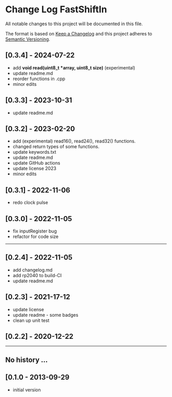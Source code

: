 # Change Log FastShiftIn

All notable changes to this project will be documented in this file.

The format is based on [Keep a Changelog](http://keepachangelog.com/)
and this project adheres to [Semantic Versioning](http://semver.org/).


## [0.3.4] - 2024-07-22
- add **void read(uint8_t \*array, uint8_t size)** (experimental)
- update readme.md
- reorder functions in .cpp
- minor edits

## [0.3.3] - 2023-10-31
- update readme.md

## [0.3.2] - 2023-02-20
- add (experimental) read16(), read24(), read32() functions.
- changed return types of some functions.
- update keywords.txt
- update readme.md
- update GitHub actions
- update license 2023
- minor edits

## [0.3.1] - 2022-11-06
- redo clock pulse

## [0.3.0] - 2022-11-05
- fix inputRegister bug
- refactor for code size

----

## [0.2.4] - 2022-11-05
- add changelog.md
- add rp2040 to build-CI
- update readme.md

## [0.2.3] - 2021-17-12
- update license
- update readme - some badges
- clean up unit test

## [0.2.2] - 2020-12-22

----

## No history ...

## [0.1.0 - 2013-09-29
- initial version

